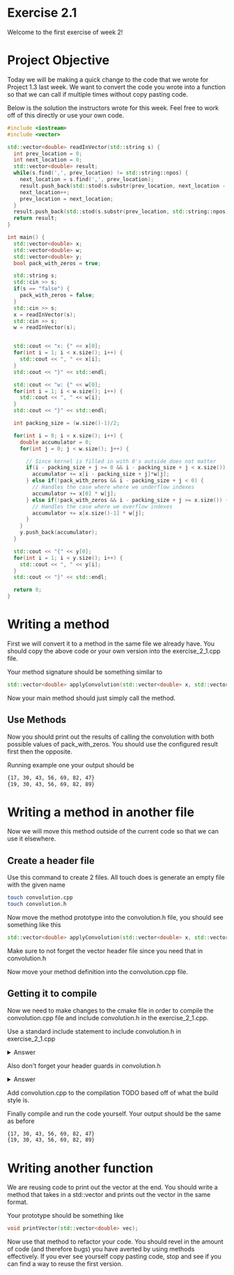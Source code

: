 # Exercise 2.1
Welcome to the first exercise of week 2!

# Project Objective
Today we will be making a quick change to the code that we wrote for Project 1.3
last week. We want to convert the code you wrote into a function so that we can call
if multiple times without copy pasting code.

Below is the solution the instructors wrote for this week. Feel free to work off of this
directly or use your own code.

```c++
#include <iostream>
#include <vector>

std::vector<double> readInVector(std::string s) {
  int prev_location = 0;
  int next_location = 0;
  std::vector<double> result;
  while(s.find(',', prev_location) != std::string::npos) {
    next_location = s.find(',', prev_location);
    result.push_back(std::stod(s.substr(prev_location, next_location - prev_location)));
    next_location++;
    prev_location = next_location;
  }
  result.push_back(std::stod(s.substr(prev_location, std::string::npos)));
  return result;
}

int main() {
  std::vector<double> x;
  std::vector<double> w;
  std::vector<double> y;
  bool pack_with_zeros = true;

  std::string s;
  std::cin >> s;
  if(s == "false") {
    pack_with_zeros = false;
  }
  std::cin >> s;
  x = readInVector(s);
  std::cin >> s;
  w = readInVector(s);


  std::cout << "x: {" << x[0];
  for(int i = 1; i < x.size(); i++) {
    std::cout << ", " << x[i];
  }
  std::cout << "}" << std::endl;

  std::cout << "w: {" << w[0];
  for(int i = 1; i < w.size(); i++) {
    std::cout << ", " << w[i];
  }
  std::cout << "}" << std::endl;

  int packing_size = (w.size()-1)/2;

  for(int i = 0; i < x.size(); i++) {
    double accumulator = 0;
    for(int j = 0; j < w.size(); j++) {

      // Since kernel is filled in with 0's outside does not matter
      if(i - packing_size + j >= 0 && i - packing_size + j < x.size()) {
        accumulator += x[i - packing_size + j]*w[j];
      } else if(!pack_with_zeros && i - packing_size + j < 0) {
        // Handles the case where where we underflow indexes
        accumulator += x[0] * w[j];
      } else if(!pack_with_zeros && i - packing_size + j >= x.size()) {
        // Handles the case where we overflow indexes
        accumulator += x[x.size()-1] * w[j];
      }
    }
    y.push_back(accumulator);
  }

  std::cout << "{" << y[0];
  for(int i = 1; i < y.size(); i++) {
    std::cout << ", " << y[i];
  }
  std::cout << "}" << std::endl;

  return 0;
}

```

# Writing a method
First we will convert it to a method in the same file we already have. You should copy
the above code or your own version into the exercise_2_1.cpp file.

Your method signature should be something similar to

```c++
std::vector<double> applyConvolution(std::vector<double> x, std::vector<double> w, bool pack_with_zeros);
```

Now your main method should just simply call the method.

## Use Methods
Now you should print out the results of calling the convolution with both possible values of
pack_with_zeros. You should use the configured result first then the opposite.

Running example one your output should be

```bash
{17, 30, 43, 56, 69, 82, 47}
{19, 30, 43, 56, 69, 82, 89}
```

# Writing a method in another file
Now we will move this method outside of the current code so that we can use it elsewhere.

## Create a header file

Use this command to create 2 files. All touch does is generate an empty file with the
given name

```bash
touch convolution.cpp
touch convolution.h
```

Now move the method prototype into the convolution.h file, you should see something like this

```c++
std::vector<double> applyConvolution(std::vector<double> x, std::vector<double> w, bool pack_with_zeros);
```

Make sure to not forget the vector header file since you need that in convolution.h

Now move your method definition into the convolution.cpp file.

## Getting it to compile

Now we need to make changes to the cmake file in order to compile the convolution.cpp file
and include convolution.h in the exercise_2_1.cpp.

Use a standard include statement to include convolution.h in exercise_2_1.cpp

<details>
  <summary>Answer</summary>

  ```c++
    #include "convolution.h"
  ```

</details>

Also don't forget your header guards in convolution.h

<details>
  <summary>Answer</summary>

  ```c++
  #pragma once
  ```

</details>

Add convolution.cpp to the compilation TODO based off of what the build style is.

Finally compile and run the code yourself. Your output should be the same as before

```bash
{17, 30, 43, 56, 69, 82, 47}
{19, 30, 43, 56, 69, 82, 89}
```

# Writing another function
We are reusing code to print out the vector at the end. You should write a method
that takes in a std::vector<double> and prints out the vector in the same format.

Your prototype should be something like

```c++
void printVector(std::vector<double> vec);
```

Now use that method to refactor your code. You should revel in the amount of code (and therefore bugs)
you have averted by using methods effectively. If you ever see yourself copy pasting
code, stop and see if you can find a way to reuse the first version.
